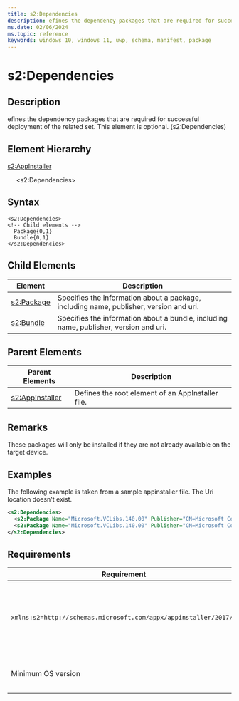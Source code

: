 ```yaml
---
title: s2:Dependencies
description: efines the dependency packages that are required for successful deployment of the related set. This element is optional. (s2:Dependencies)
ms.date: 02/06/2024
ms.topic: reference
keywords: windows 10, windows 11, uwp, schema, manifest, package 
---
```


# s2:Dependencies

## Description

efines the dependency packages that are required for successful deployment of the related set. This element is optional. (s2:Dependencies)

## Element Hierarchy

[s2:AppInstaller](element-s2-appinstaller.md)

&nbsp;&nbsp;&nbsp;&nbsp; &lt;s2:Dependencies&gt;

## Syntax

```syntax
<s2:Dependencies>
<!-- Child elements -->
  Package{0,1}
  Bundle{0,1}
</s2:Dependencies>
```

## Child Elements

| Element | Description |
| -----------| -------------|
| [s2:Package](element-s2-package.md) | Specifies the information about a package, including name, publisher, version and uri. |
| [s2:Bundle](element-s2-bundle.md) | Specifies the information about a bundle, including name, publisher, version and uri. |

## Parent Elements

| Parent Elements | Description |
|-----------------|-------------|
| [s2:AppInstaller](element-s2-optionalpackages.md) | Defines the root element of an AppInstaller file. |

## Remarks
These packages will only be installed if they are not already available on the target device.

## Examples
The following example is taken from a sample appinstaller file. The Uri location doesn't exist.  

``` xml
<s2:Dependencies>
  <s2:Package Name="Microsoft.VCLibs.140.00" Publisher="CN=Microsoft Corporation, O=Microsoft Corporation, L=Redmond, S=Washington, C=US" Version="14.0.24605.0" ProcessorArchitecture="x86" Uri="http://foobarbaz.com/fwkx86.appx" />
  <s2:Package Name="Microsoft.VCLibs.140.00" Publisher="CN=Microsoft Corporation, O=Microsoft Corporation, L=Redmond, S=Washington, C=US" Version="14.0.24605.0" ProcessorArchitecture="x64" Uri="http://foobarbaz.com/fwkx64.appx" />
</s2:Dependencies>
```

## Requirements

| Requirement | Value |
| ---------------| -------------------------------------------------------------|
| `xmlns:s2=http://schemas.microsoft.com/appx/appinstaller/2017/2` | This namespace is required for features introduced in Windows 10, version 1803. |
| Minimum OS version | Windows 10 version 1803 build 17134 |
